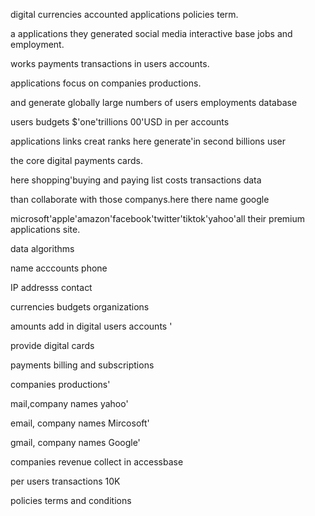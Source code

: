 
digital currencies accounted applications policies term.

a applications they generated social media interactive base jobs and employment.

works payments transactions in users accounts.

applications focus on companies productions.

and generate globally large numbers of users employments database

users budgets $'one'trillions 00'USD in per accounts

applications links creat ranks here generate'in second billions user 

the core digital payments cards.

here shopping'buying and paying list costs transactions data

than collaborate with those companys.here there name google 

microsoft'apple'amazon'facebook'twitter'tiktok'yahoo'all their premium applications site.

data algorithms 

 
name acccounts phone 

IP addresss contact

currencies budgets organizations 
 
amounts add in digital users accounts '

provide digital cards 

payments billing and subscriptions 

companies productions'

mail,company names yahoo'

email, company names Mircosoft'

gmail, company names Google'

companies revenue collect in accessbase

per users transactions 10K  
 
policies terms and conditions 

